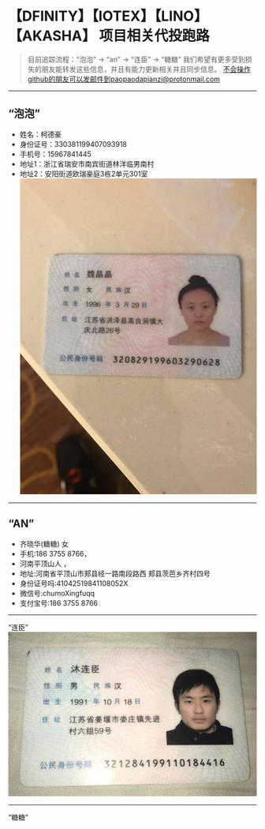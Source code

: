 # 【DFINITY】【IOTEX】【LINO】【AKASHA】 项目相关代投跑路
> 目前追踪流程：“泡泡” -> “an” -> “连臣” -> “糖糖”
我们希望有更多受到损失的朋友能转发这些信息，并且有能力更新相关并且同步信息。
不会操作github的朋友可以发邮件到paopaodapianzi@protonmail.com

***

## “泡泡”
* 姓名：柯德豪
* 身份证号：330381199407093918
* 手机号：15967841445
* 地址1：浙江省瑞安市南宾街道林洋临男南村
* 地址2：安阳街道欧瑞豪庭3栋2单元301室
![](https://github.com/paopaodapianzi/ICO_paolu/blob/master/paopao.jpeg)
***

## “AN”
* 齐晓华‭(糖糖)  女  
* 手机:186 3755 8766，
* 河南平顶山人 ，
* 地址:河南省平顶山市郏县经一路南段路西 郏县茨芭乡齐村四号
* 身份证号吗:41042519841108052X
* 微信号:chumoXingfuqq
* 支付宝号:186 3755 8766

***

“连臣”
![](https://github.com/paopaodapianzi/ICO_paolu/blob/master/an.jpeg)

***

“糖糖”
